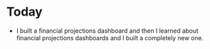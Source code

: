 # Today

* I built a financial projections dashboard and then I learned about financial projections dashboards and I built a completely new one.
